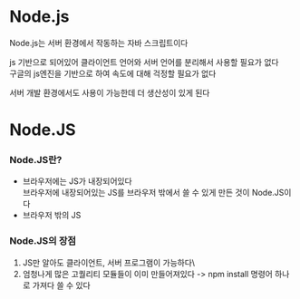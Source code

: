 # Node.js

Node.js는 서버 환경에서 작동하는 자바 스크립트이다

js 기반으로 되어있어 클라이언트 언어와 서버 언어를 분리해서 사용할 필요가 없다  
구글의 js엔진을 기반으로 하여 속도에 대해 걱정할 필요가 없다

서버 개발 환경에서도 사용이 가능한데 더 생산성이 있게 된다

# Node.JS

### Node.JS란?

- 브라우저에는 JS가 내장되어있다\
   브라우저에 내장되어있는 JS를 브라우저 밖에서 쓸 수 있게 만든 것이 Node.JS이다
- 브라우저 밖의 JS

### Node.JS의 장점

1. JS만 알아도 클라이언트, 서버 프로그램이 가능하다\
2. 엄청나게 많은 고퀄리티 모듈들이 이미 만들어져있다 -> npm install 명령어 하나로 가져다 쓸 수 있다
